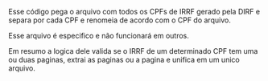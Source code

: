 Esse código pega o arquivo com todos os CPFs de IRRF gerado pela DIRF e separa por cada CPF e renomeia de acordo com o CPF do arquivo.

Esse arquivo é especifico e não funcionará em outros.

Em resumo a logica dele valida se o IRRF de um determinado CPF tem uma ou duas paginas, extrai as paginas ou a pagina e unifica em um unico arquivo.
